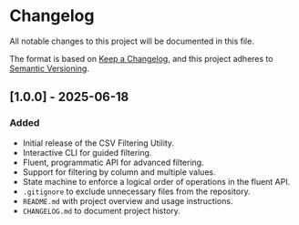 # Changelog

All notable changes to this project will be documented in this file.

The format is based on [Keep a Changelog](https://keepachangelog.com/en/1.0.0/),
and this project adheres to [Semantic Versioning](https://semver.org/spec/v2.0.0.html).

## [1.0.0] - 2025-06-18

### Added

*   Initial release of the CSV Filtering Utility.
*   Interactive CLI for guided filtering.
*   Fluent, programmatic API for advanced filtering.
*   Support for filtering by column and multiple values.
*   State machine to enforce a logical order of operations in the fluent API.
*   `.gitignore` to exclude unnecessary files from the repository.
*   `README.md` with project overview and usage instructions.
*   `CHANGELOG.md` to document project history.